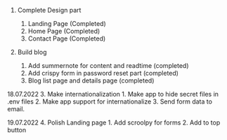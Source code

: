 1. Complete Design part
    1. Landing Page (Completed)
    2. Home Page (Completed)
    3. Contact Page (Completed)


2. Build blog
    1. Add summernote for content and readtime (completed)
    2. Add crispy form in password reset part (completed)
    3. Blog list page and details page (completed)


18.07.2022
3. Make internationalization
    1. Make app to hide secret files in .env files
    2. Make app support for internationalize
    3. Send form data to email.


19.07.2022
4. Polish Landing page
    1. Add scroolpy for forms
    2. Add to top button